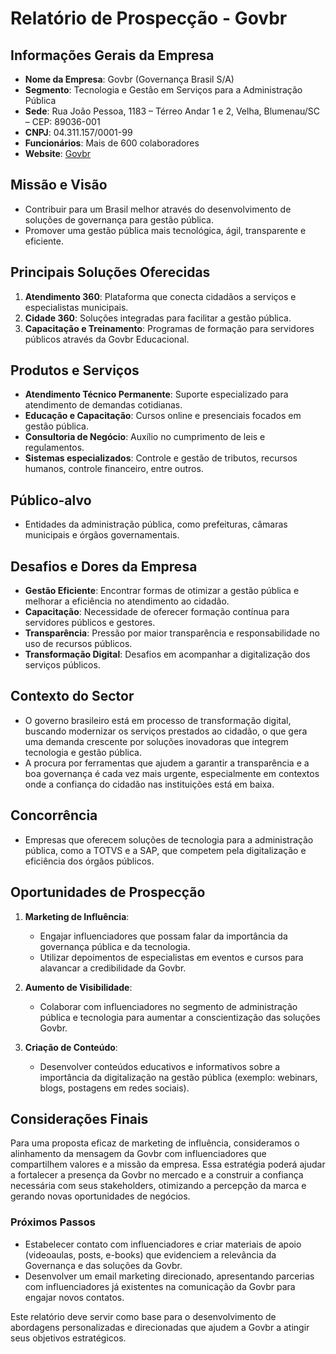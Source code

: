 # Relatório de Prospecção - Govbr

## Informações Gerais da Empresa
- **Nome da Empresa**: Govbr (Governança Brasil S/A)
- **Segmento**: Tecnologia e Gestão em Serviços para a Administração Pública
- **Sede**: Rua João Pessoa, 1183 – Térreo Andar 1 e 2, Velha, Blumenau/SC – CEP: 89036-001
- **CNPJ**: 04.311.157/0001-99
- **Funcionários**: Mais de 600 colaboradores
- **Website**: [Govbr](https://www.govbr.com.br)

## Missão e Visão
- Contribuir para um Brasil melhor através do desenvolvimento de soluções de governança para gestão pública.
- Promover uma gestão pública mais tecnológica, ágil, transparente e eficiente.

## Principais Soluções Oferecidas
1. **Atendimento 360**: Plataforma que conecta cidadãos a serviços e especialistas municipais.
2. **Cidade 360**: Soluções integradas para facilitar a gestão pública.
3. **Capacitação e Treinamento**: Programas de formação para servidores públicos através da Govbr Educacional.

## Produtos e Serviços
- **Atendimento Técnico Permanente**: Suporte especializado para atendimento de demandas cotidianas.
- **Educação e Capacitação**: Cursos online e presenciais focados em gestão pública.
- **Consultoria de Negócio**: Auxílio no cumprimento de leis e regulamentos.
- **Sistemas especializados**: Controle e gestão de tributos, recursos humanos, controle financeiro, entre outros.

## Público-alvo
- Entidades da administração pública, como prefeituras, câmaras municipais e órgãos governamentais.

## Desafios e Dores da Empresa
- **Gestão Eficiente**: Encontrar formas de otimizar a gestão pública e melhorar a eficiência no atendimento ao cidadão.
- **Capacitação**: Necessidade de oferecer formação contínua para servidores públicos e gestores.
- **Transparência**: Pressão por maior transparência e responsabilidade no uso de recursos públicos.
- **Transformação Digital**: Desafios em acompanhar a digitalização dos serviços públicos.

## Contexto do Sector
- O governo brasileiro está em processo de transformação digital, buscando modernizar os serviços prestados ao cidadão, o que gera uma demanda crescente por soluções inovadoras que integrem tecnologia e gestão pública.
- A procura por ferramentas que ajudem a garantir a transparência e a boa governança é cada vez mais urgente, especialmente em contextos onde a confiança do cidadão nas instituições está em baixa.

## Concorrência
- Empresas que oferecem soluções de tecnologia para a administração pública, como a TOTVS e a SAP, que competem pela digitalização e eficiência dos órgãos públicos.

## Oportunidades de Prospecção
1. **Marketing de Influência**:
   - Engajar influenciadores que possam falar da importância da governança pública e da tecnologia.
   - Utilizar depoimentos de especialistas em eventos e cursos para alavancar a credibilidade da Govbr.

2. **Aumento de Visibilidade**:
   - Colaborar com influenciadores no segmento de administração pública e tecnologia para aumentar a conscientização das soluções Govbr.

3. **Criação de Conteúdo**:
   - Desenvolver conteúdos educativos e informativos sobre a importância da digitalização na gestão pública (exemplo: webinars, blogs, postagens em redes sociais).

## Considerações Finais
Para uma proposta eficaz de marketing de influência, consideramos o alinhamento da mensagem da Govbr com influenciadores que compartilhem valores e a missão da empresa. Essa estratégia poderá ajudar a fortalecer a presença da Govbr no mercado e a construir a confiança necessária com seus stakeholders, otimizando a percepção da marca e gerando novas oportunidades de negócios.

### Próximos Passos
- Estabelecer contato com influenciadores e criar materiais de apoio (videoaulas, posts, e-books) que evidenciem a relevância da Governança e das soluções da Govbr.
- Desenvolver um email marketing direcionado, apresentando parcerias com influenciadores já existentes na comunicação da Govbr para engajar novos contatos.

Este relatório deve servir como base para o desenvolvimento de abordagens personalizadas e direcionadas que ajudem a Govbr a atingir seus objetivos estratégicos.
